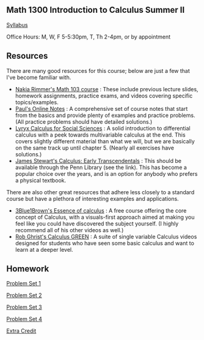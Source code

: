 ## Math 1300 Introduction to Calculus Summer II

[Syllabus](syllabus.pdf)

Office Hours: M, W, F 5-5:30pm, T, Th 2-4pm, or by appointment

## Resources

There are many good resources for this course; below are just a few that I've become familiar with.

* [Nakia Rimmer's Math 103 course](https://www2.math.upenn.edu/~rimmer/math103/) : These include previous lecture slides, homework assignments, practice exams, and videos covering specific topics/examples.
* [Paul's Online Notes](https://tutorial.math.lamar.edu/classes/calci/calci.aspx) : A comprehensive set of course notes that start from the basics and provide plenty of examples and practice problems. (All practice problems should have detailed solutions.)
* [Lyryx Calculus for Social Sciences](https://www.sfu.ca/math-coursenotes/Math%20157%20Course%20Notes/book-1.html) : A solid introduction to differential calculus with a peek towards multivariable calculus at the end. This covers slightly different material than what we will, but we are basically on the same track up until chapter 5. (Nearly all exercises have solutions.)
* [James Stewart's Calculus: Early Transcendentals](https://franklin.library.upenn.edu/catalog/FRANKLIN_9941296343503681) : This should be available through the Penn Library (see the link). This has become a popular choice over the years, and is an option for anybody who prefers a physical textbook. 

There are also other great resources that adhere less closely to a standard course but have a plethora of interesting examples and applications.

* [3Blue1Brown's Essence of calculus](https://www.youtube.com/playlist?list=PLZHQObOWTQDMsr9K-rj53DwVRMYO3t5Yr) : A free course offering the core concept of Calculus, with a visuals-first approach aimed at making you feel like you could have discovered the subject yourself. (I highly recommend all of his other videos as well.)
* [Rob Ghrist's Calculus GREEN](https://www.youtube.com/playlist?list=PL8erL0pXF3JaFSMdokheNMvTa96jdc4GU) : A suite of single variable Calculus videos designed for students who have seen some basic calculus and want to learn at a deeper level.

## Homework

[Problem Set 1](pset1.pdf)

[Problem Set 2](pset2.pdf)

[Problem Set 3](pset3.pdf)

[Problem Set 4](pset4.pdf)

[Extra Credit](extra_credit.pdf)
